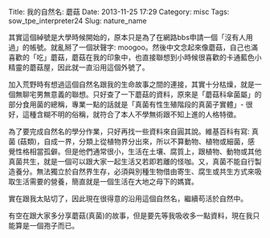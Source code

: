 Title: 我的自然名: 蘑菇
Date: 2013-11-25 17:29
Category: misc
Tags: sow_tpe_interpreter24
Slug: nature_name


其實這個綽號是大學時候開始的，原本只是為了在網路bbs申請一個「沒有人用過」的帳號。就亂掰了一個狀聲字: moogoo。然後中文念起來像蘑菇，自己也滿喜歡的「吃」蘑菇，蘑菇在我的印象中，也直接聯想到小時候很喜歡的卡通藍色小精靈的蘑菇屋，因此就一直沿用這個外號了。

加入荒野時有想過這個自然名跟我的生命故事之間的連接，其實十分枯燥，就是一個無聊宅男無意義的聯想。只好查了一下蘑菇的資料，原來是「蘑菇科傘菌屬」的部分食用菌的總稱，專業一點的話就是「真菌有性生殖階段的真菌子實體」- 很好，這種含糊不明的俗稱，就符合了本人不學無術跟不知上進的人格特徵。

為了要完成自然名的學分作業，只好再找一些資料來自圓其說。維基百科有寫: 真菌 (菇類)，自成一界，分類上從植物界分出來，所以不算動物、植物或細菌，感覺性格相當孤僻。但是他們通常很小，生活在土壤、腐質上，跟植物、動物或其他真菌共生，就是一個可以跟大家一起生活又若即若離的怪咖。又，真菌不能自行製造養分。無法獨立於自然界生存，必須與別種生物借由寄生、腐生或共生方式來吸取生活需要的營養，簡直就是一個生活在大地之母下的媽寶。

實在跟我太貼切了，因此現在很得意的沿用這個自然名，繼續苟活於自然中。

有空在跟大家多分享蘑菇(真菌)的故事，但是要先等我吸收多一點資料，現在我只能算是一個孢子而已。
